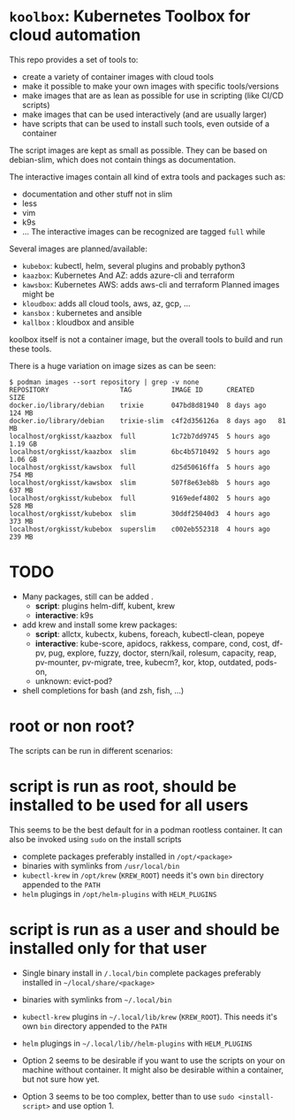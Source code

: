 # `koolbox`: Kubernetes Toolbox for cloud automation
This repo provides a set of tools to:
- create a variety of container images with cloud tools
- make it possible to make your own images with specific tools/versions
- make images that are as lean as possible for use in scripting (like CI/CD scripts)
- make images that can be used interactively (and are usually larger)
- have scripts that can be used to install such tools, even outside of a container

The script images are kept as small as possible.
They can be based on debian-slim, which does not contain things as documentation.

The interactive images contain all kind of extra tools and packages such as:
- documentation and other stuff not in slim
- less
- vim
- k9s
- ...
The interactive images can be recognized are tagged `full` while

Several images are planned/available:
- `kubebox`: kubectl, helm, several plugins and probably python3
- `kaazbox`: Kubernetes And AZ: adds azure-cli and terraform
- `kawsbox`: Kubernetes AWS: adds aws-cli and terraform
Planned images might be
- `kloudbox`: adds all cloud tools, aws, az, gcp, ...
- `kansbox` : kubernetes and ansible
- `kallbox` : kloudbox and ansible

koolbox itself is not a container image, but the overall tools to build and run these tools.


There is a huge variation on image sizes as can be seen:
```
$ podman images --sort repository | grep -v none
REPOSITORY                  TAG          IMAGE ID      CREATED      SIZE
docker.io/library/debian    trixie       047bd8d81940  8 days ago   124 MB
docker.io/library/debian    trixie-slim  c4f2d356126a  8 days ago   81 MB
localhost/orgkisst/kaazbox  full         1c72b7dd9745  5 hours ago  1.19 GB
localhost/orgkisst/kaazbox  slim         6bc4b5710492  5 hours ago  1.06 GB
localhost/orgkisst/kawsbox  full         d25d50616ffa  5 hours ago  754 MB
localhost/orgkisst/kawsbox  slim         507f8e63eb8b  5 hours ago  637 MB
localhost/orgkisst/kubebox  full         9169edef4802  5 hours ago  528 MB
localhost/orgkisst/kubebox  slim         30ddf25040d3  4 hours ago  373 MB
localhost/orgkisst/kubebox  superslim    c002eb552318  4 hours ago  239 MB
```

# TODO
- Many packages, still can be added .
  * **script**:  plugins helm-diff, kubent, krew
  * **interactive**: k9s
- add krew and install some krew packages:
  * **script**: allctx, kubectx, kubens, foreach, kubectl-clean, popeye
  * **interactive**: kube-score, apidocs, rakkess, compare, cond, cost, df-pv, pug, explore, fuzzy, doctor, stern/kail, rolesum, capacity, reap, pv-mounter, pv-migrate, tree, kubecm?, kor, ktop, outdated, pods-on,
  * unknown: evict-pod?
- shell completions for bash (and zsh, fish, ...)


# root or non root?
The scripts can be run in different scenarios:
# script is run as root, should be installed to be used for all users
This seems to be the best default for in a podman rootless container.
It can also be invoked using `sudo` on the install scripts

- complete packages preferably installed in `/opt/<package>`
- binaries with symlinks from `/usr/local/bin`
- `kubectl-krew` in `/opt/krew` (`KREW_ROOT`) needs it's own `bin` directory appended to the `PATH`
- `helm` plugings in `/opt/helm-plugins` with `HELM_PLUGINS`

# script is run as a user and should be installed only for that user
- Single binary
  install in `/.local/bin` complete packages preferably installed in `~/local/share/<package>`
- binaries with symlinks from `~/.local/bin`
- `kubectl-krew` plugins in `~/.local/lib/krew` (`KREW_ROOT`).
   This needs it's own `bin` directory appended to the `PATH`
- `helm` plugings in `~/.local/lib//helm-plugins` with `HELM_PLUGINS`


- Option 2 seems to be desirable if you want to use the scripts on your on machine without container.
  It might also be desirable within a container, but not sure how yet.
- Option 3 seems to be too complex, better than to use `sudo <install-script>` and use option 1.
